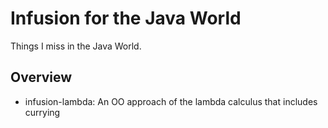 # Infusion for the Java World

Things I miss in the Java World.

## Overview

- infusion-lambda: An OO approach of the lambda calculus that includes currying